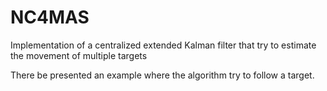 # NC4MAS
Implementation of a centralized extended Kalman filter that try to estimate the movement of multiple targets

There be presented an example where the algorithm try to follow a target.
